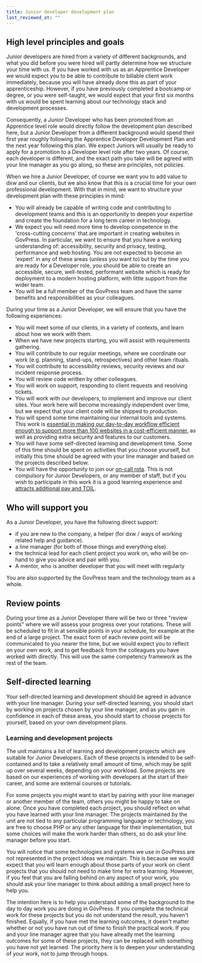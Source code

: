 ```yaml
---
title: Junior developer development plan
last_reviewed_at: ""
---
```


## High level principles and goals

Junior developers are hired from a variety of different backgrounds, and what you
did before you were hired will partly determine how we structure your time with us.
If you have worked with us as an Apprentice Developer we would expect you to be able
to contribute to billable client work immediately, because you will have already done
this as part of your apprenticeship. However, if you have previously completed a bootcamp
or degree, or you were self-taught, we would expect that your first six months with
us would be spent learning about our technology stack and development processes.

Consequently, a Junior Developer who has been promoted from an Apprentice level
role would directly follow the development plan described here, but a Junior
Developer from a different background would spend their first year roughly following
the Apprentice Developer Development Plan and the next year following this plan.
We expect Juniors will usually be ready to apply for a promotion to a Developer
level role after two years. Of course, each developer is different, and the exact
path you take will be agreed with your line manager as you go along, so these are
principles, not policies.

When we hire a Junior Developer, of course we want you to add value to dxw and our
clients, but we also know that this is a crucial time for your own professional
development. With that in mind, we want to structure your development plan with
these principles in mind:

* You will already be capable of writing code and contributing to development teams and this is an opportunity to deepen your expertise and create the foundation for a long term career in technology.
* We expect you will need more time to develop competence in the 'cross-cutting concerns' that are important in creating websites in GovPress. In particular, we want to ensure that you have a working understanding of: accessibility, security and privacy, testing, performance and web hosting. You are not expected to become an 'expert' in any of these areas (unless you want to) but by the time you are ready for a Developer role, you should be able to create an accessible, secure, well-tested, performant website which is ready for deployment to a modern hosting platform, with little support from the wider team.
* You will be a full member of the GovPress team and have the same benefits and responsibilities as your colleagues.

During your time as a Junior Developer, we will ensure that you have the following
experiences:

* You will meet some of our clients, in a variety of contexts, and learn about how we work with them.
* When we have new projects starting, you will assist with requirements gathering.
* You will contribute to our regular meetings, where we coordinate our work (e.g. planning, stand-ups, retrospectives) and other team rituals.
* You will contribute to accessibility reviews, security reviews and our incident response process.
* You will review code written by other colleagues.
* You will work on support, responding to client requests and resolving tickets.
* You will work with our developers, to implement and improve our client sites.
  Your work here will become increasingly independent over time, but we expect
  that your client code will be shipped to production.
* You will spend some time maintaining our internal tools and systems. This work is
  [essential in making our day-to-day workflow efficient enough to support more than 100 websites in a cost-efficient manner](https://www.dxw.com/2022/07/govpress-tools-automation-and-scaling-our-wordpress-offering/),
  as well as providing extra security and features to our customers.
* You will have some self-directed learning and development time. Some of this time
  should be spent on activities that you choose yourself, but initially this time
  should be agreed with your line manager and based on the projects described below.
* You will have the opportunity to join our
  [on-call rota](https://playbook.dxw.com/tech/support-and-on-call/#being-on-call).
  This is not compulsory for Junior Developers, or any member of staff, but if you
  wish to participate in this work it is a good learning experience and
  [attracts additional pay and TOIL](https://playbook.dxw.com/tech/support-and-on-call/#claiming-toil-for-out-of-hours-alerts).

## Who will support you

As a Junior Developer, you have the following direct support:

* if you are new to the company, a helper (for dxw / ways of working related help and guidance).
* a line manager (for both of those things and everything else).
* the technical lead for each client project you work on, who will be on-hand to give you advice and pair with you.
* A mentor, who is another developer that you will meet with regularly

You are also supported by the GovPress team and the technology team as a whole.

## Review points

During your time as a Junior Developer there will be two or three "review points"
where we will assess your progress over your rotations. These will be scheduled
to fit in at sensible points in your schedule, for example at the end of a large
project. The exact form of each review point will be communicated to you nearer
the time, but we would expect you to reflect on your own work, and to get feedback
from the colleagues you have worked with directly. This will use the same competency
framework as the rest of the team.

## Self-directed learning

Your self-directed learning and development should be agreed in advance with your
line manager. During your self-directed learning, you should start by working on
projects chosen by your line manager, and as you gain in confidence in each of these
areas, you should start to choose projects for yourself, based on your own development
plans.

### Learning and development projects

The unit maintains a list of learning and development projects which are suitable
for Junior Developers. Each of these projects is intended to be self-contained
and to take a relatively small amount of time, which may be split up over several
weeks, depending on your workload. Some projects are based on our experiences of
working with developers at the start of their career, and some are external courses
or tutorials.

For some projects you might want to start by pairing with your line manager or
another member of the team, others you might be happy to take on alone. Once you
have completed each project, you should reflect on what you have learned with your
line manager. The projects maintained by the unit are not tied to any particular
programming language or technology, you are free to choose PHP or any other language
for their implementation, but some choices will make the work harder than others,
so do ask your line manager before you start.

You will notice that some technologies and systems we use in GovPress are not
represented in the project ideas we maintain. This is because we would expect
that you will learn enough about those parts of your work on client projects
that you should not need to make time for extra learning. However, if you feel
that you are falling behind on any aspect of your work, you should ask your line
manager to think about adding a small project here to help you.

The intention here is to help you understand some of the background to the day to
day work you are doing in GovPress. If you complete the technical work for these
projects but you do not understand the result, you haven't finished. Equally,
if you have met the learning outcomes, it doesn't matter whether or not you have
run out of time to finish the practical work. If you and your line manager agree
that you have already met the learning outcomes for some of these projects, they
can be replaced with something you have not yet learned. The priority here is to
deepen your understanding of your work, not to jump through hoops.
